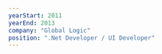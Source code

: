 ```yaml
---
yearStart: 2011
yearEnd: 2013
company: "Global Logic"
position: ".Net Developer / UI Developer"
---
```

